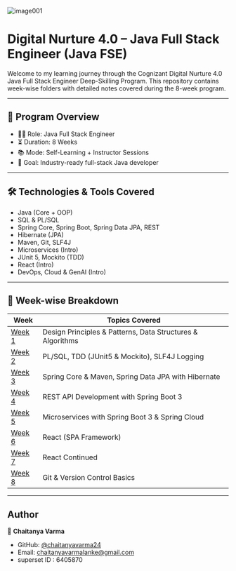 
![image001](https://github.com/user-attachments/assets/f60e34a5-f6f6-433b-828b-3b5c9f54734f)

# Digital Nurture 4.0 – Java Full Stack Engineer (Java FSE)

Welcome to my learning journey through the Cognizant Digital Nurture 4.0 Java Full Stack Engineer Deep-Skilling Program. This repository contains week-wise folders with detailed notes covered during the 8-week program.

---

## 📘 Program Overview

- 👨‍💻 Role: Java Full Stack Engineer
- ⏳ Duration: 8 Weeks
- 📚 Mode: Self-Learning + Instructor Sessions
- 🧠 Goal: Industry-ready full-stack Java developer

---

## 🛠 Technologies & Tools Covered

- Java (Core + OOP)
- SQL & PL/SQL
- Spring Core, Spring Boot, Spring Data JPA, REST
- Hibernate (JPA)
- Maven, Git, SLF4J
- Microservices (Intro)
- JUnit 5, Mockito (TDD)
- React (Intro)
- DevOps, Cloud & GenAI (Intro)

---

## 📅 Week-wise Breakdown

| Week | Topics Covered |
|------|----------------|
| [Week 1](./Week-1/) | Design Principles & Patterns, Data Structures & Algorithms |
| [Week 2](./Week-2/) | PL/SQL, TDD (JUnit5 & Mockito), SLF4J Logging |
| [Week 3](./Week-3/) | Spring Core & Maven, Spring Data JPA with Hibernate |
| [Week 4](./Week-4/) | REST API Development with Spring Boot 3 |
| [Week 5](./Week-5/) | Microservices with Spring Boot 3 & Spring Cloud |
| [Week 6](./Week-6/) | React (SPA Framework) |
| [Week 7](./Week-7/) | React Continued |
| [Week 8](./Week-8/) | Git & Version Control Basics |
---

## Author

👤 **Chaitanya Varma**

- GitHub: [@chaitanyavarma24](https://github.com/chaitanyavarma24)
- Email: chaitanyavarmalanke@gmail.com
- superset ID : 6405870
